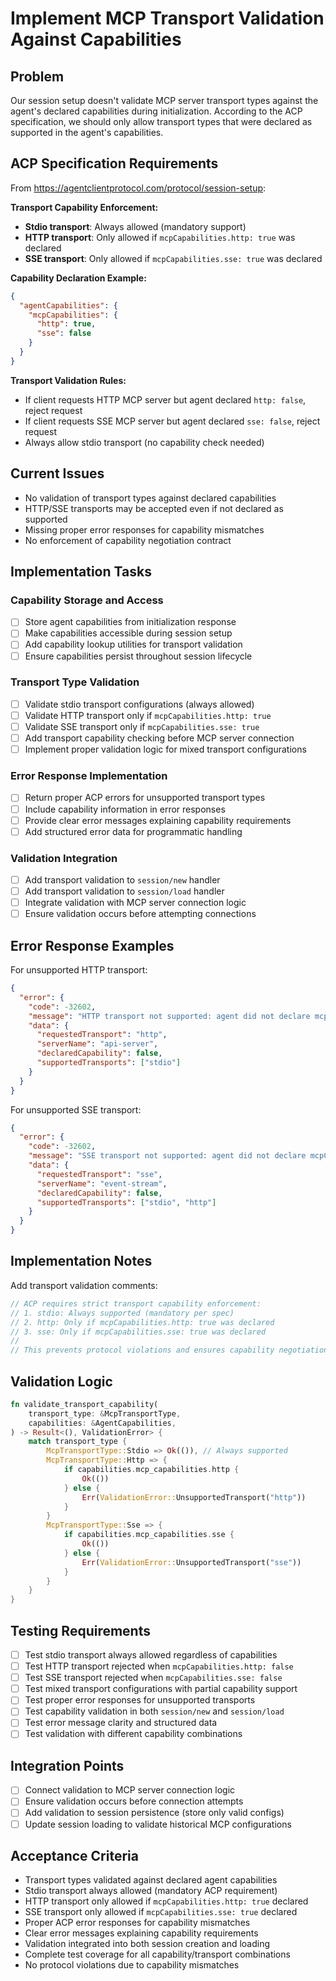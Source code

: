 # Implement MCP Transport Validation Against Capabilities

## Problem
Our session setup doesn't validate MCP server transport types against the agent's declared capabilities during initialization. According to the ACP specification, we should only allow transport types that were declared as supported in the agent's capabilities.

## ACP Specification Requirements
From https://agentclientprotocol.com/protocol/session-setup:

**Transport Capability Enforcement:**
- **Stdio transport**: Always allowed (mandatory support)
- **HTTP transport**: Only allowed if `mcpCapabilities.http: true` was declared
- **SSE transport**: Only allowed if `mcpCapabilities.sse: true` was declared

**Capability Declaration Example:**
```json
{
  "agentCapabilities": {
    "mcpCapabilities": {
      "http": true,
      "sse": false
    }
  }
}
```

**Transport Validation Rules:**
- If client requests HTTP MCP server but agent declared `http: false`, reject request
- If client requests SSE MCP server but agent declared `sse: false`, reject request  
- Always allow stdio transport (no capability check needed)

## Current Issues
- No validation of transport types against declared capabilities
- HTTP/SSE transports may be accepted even if not declared as supported
- Missing proper error responses for capability mismatches
- No enforcement of capability negotiation contract

## Implementation Tasks

### Capability Storage and Access
- [ ] Store agent capabilities from initialization response
- [ ] Make capabilities accessible during session setup
- [ ] Add capability lookup utilities for transport validation
- [ ] Ensure capabilities persist throughout session lifecycle

### Transport Type Validation
- [ ] Validate stdio transport configurations (always allowed)
- [ ] Validate HTTP transport only if `mcpCapabilities.http: true`
- [ ] Validate SSE transport only if `mcpCapabilities.sse: true`  
- [ ] Add transport capability checking before MCP server connection
- [ ] Implement proper validation logic for mixed transport configurations

### Error Response Implementation
- [ ] Return proper ACP errors for unsupported transport types
- [ ] Include capability information in error responses
- [ ] Provide clear error messages explaining capability requirements
- [ ] Add structured error data for programmatic handling

### Validation Integration
- [ ] Add transport validation to `session/new` handler
- [ ] Add transport validation to `session/load` handler
- [ ] Integrate validation with MCP server connection logic
- [ ] Ensure validation occurs before attempting connections

## Error Response Examples
For unsupported HTTP transport:
```json
{
  "error": {
    "code": -32602,
    "message": "HTTP transport not supported: agent did not declare mcpCapabilities.http",
    "data": {
      "requestedTransport": "http",
      "serverName": "api-server", 
      "declaredCapability": false,
      "supportedTransports": ["stdio"]
    }
  }
}
```

For unsupported SSE transport:
```json
{
  "error": {
    "code": -32602,
    "message": "SSE transport not supported: agent did not declare mcpCapabilities.sse",
    "data": {
      "requestedTransport": "sse",
      "serverName": "event-stream",
      "declaredCapability": false,
      "supportedTransports": ["stdio", "http"]
    }
  }
}
```

## Implementation Notes
Add transport validation comments:
```rust
// ACP requires strict transport capability enforcement:
// 1. stdio: Always supported (mandatory per spec)
// 2. http: Only if mcpCapabilities.http: true was declared
// 3. sse: Only if mcpCapabilities.sse: true was declared  
//
// This prevents protocol violations and ensures capability negotiation contract.
```

## Validation Logic
```rust
fn validate_transport_capability(
    transport_type: &McpTransportType,
    capabilities: &AgentCapabilities,
) -> Result<(), ValidationError> {
    match transport_type {
        McpTransportType::Stdio => Ok(()), // Always supported
        McpTransportType::Http => {
            if capabilities.mcp_capabilities.http {
                Ok(())
            } else {
                Err(ValidationError::UnsupportedTransport("http"))
            }
        }
        McpTransportType::Sse => {
            if capabilities.mcp_capabilities.sse {
                Ok(())
            } else {
                Err(ValidationError::UnsupportedTransport("sse"))
            }
        }
    }
}
```

## Testing Requirements
- [ ] Test stdio transport always allowed regardless of capabilities
- [ ] Test HTTP transport rejected when `mcpCapabilities.http: false`
- [ ] Test SSE transport rejected when `mcpCapabilities.sse: false`
- [ ] Test mixed transport configurations with partial capability support
- [ ] Test proper error responses for unsupported transports
- [ ] Test capability validation in both `session/new` and `session/load`
- [ ] Test error message clarity and structured data
- [ ] Test validation with different capability combinations

## Integration Points
- [ ] Connect validation to MCP server connection logic
- [ ] Ensure validation occurs before connection attempts
- [ ] Add validation to session persistence (store only valid configs)
- [ ] Update session loading to validate historical MCP configurations

## Acceptance Criteria
- Transport types validated against declared agent capabilities
- Stdio transport always allowed (mandatory ACP requirement)  
- HTTP transport only allowed if `mcpCapabilities.http: true` declared
- SSE transport only allowed if `mcpCapabilities.sse: true` declared
- Proper ACP error responses for capability mismatches
- Clear error messages explaining capability requirements
- Validation integrated into both session creation and loading
- Complete test coverage for all capability/transport combinations
- No protocol violations due to capability mismatches